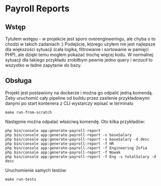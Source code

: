 # Payroll Reports

## Wstęp
Tytułem wstępu - w projekcie jest sporo overengineeringu, ale chyba o to chodzi w takich zadaniach :) Podejście, którego użyłem nie jest najlepsze dla większości sytuacji (cała logika, filtrowanie i sortowanie w pamięci PHP), ale dzięki temu mogłem pokazać trochę więcej kodu. W normalnej sytuacji dla takiego przykładu zrobiłbym pewnie jedno query i wrzucił to wszystko w ładne zapytanie do bazy.

## Obsługa
Projekt jest postawiony na dockerze i można go odpalić jedną komendą.
Żeby uruchomić cały pipeline od buildu przez zasilenie przykładowymi danymi po start kontenera z CLI wystarczy wpisać w terminalu
```shell
make run-from-scratch
```
Następnie można odpalać właściwą komendę. Oto kilka przykładów:
```shell
php bin/console app:generate-payroll-report
php bin/console app:generate-payroll-report -s baseSalary
php bin/console app:generate-payroll-report -s baseSalary -d desc
php bin/console app:generate-payroll-report -f HR
php bin/console app:generate-payroll-report -f Engineering Zofia
php bin/console app:generate-payroll-report -f Nowak
php bin/console app:generate-payroll-report -f Eng -s totalSalary -d desc
```
Uruchomienie samych testów:
```shell
make run-tests
```
